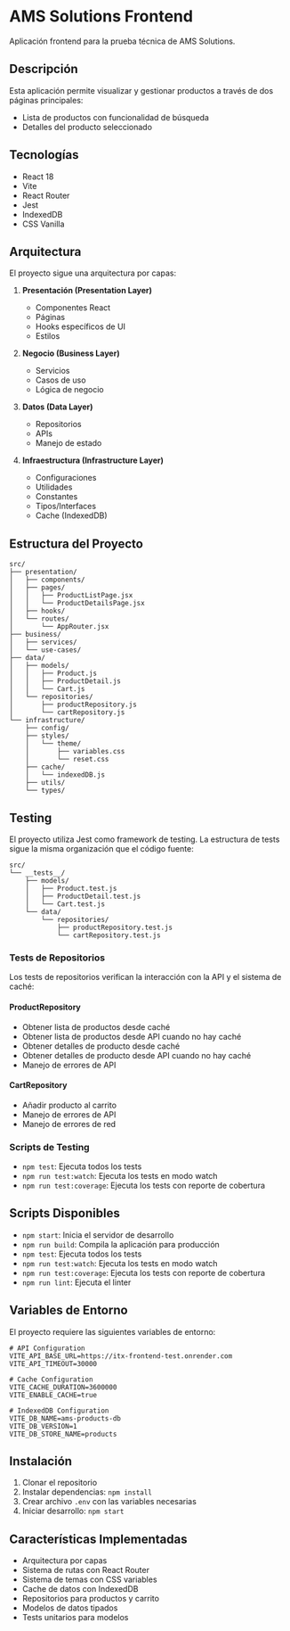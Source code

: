 # AMS Solutions Frontend

Aplicación frontend para la prueba técnica de AMS Solutions.

## Descripción

Esta aplicación permite visualizar y gestionar productos a través de dos páginas principales:

- Lista de productos con funcionalidad de búsqueda
- Detalles del producto seleccionado

## Tecnologías

- React 18
- Vite
- React Router
- Jest
- IndexedDB
- CSS Vanilla

## Arquitectura

El proyecto sigue una arquitectura por capas:

1. **Presentación (Presentation Layer)**

   - Componentes React
   - Páginas
   - Hooks específicos de UI
   - Estilos

2. **Negocio (Business Layer)**

   - Servicios
   - Casos de uso
   - Lógica de negocio

3. **Datos (Data Layer)**

   - Repositorios
   - APIs
   - Manejo de estado

4. **Infraestructura (Infrastructure Layer)**
   - Configuraciones
   - Utilidades
   - Constantes
   - Tipos/Interfaces
   - Cache (IndexedDB)

## Estructura del Proyecto

```
src/
├── presentation/
│   ├── components/
│   ├── pages/
│   │   ├── ProductListPage.jsx
│   │   └── ProductDetailsPage.jsx
│   ├── hooks/
│   └── routes/
│       └── AppRouter.jsx
├── business/
│   ├── services/
│   └── use-cases/
├── data/
│   ├── models/
│   │   ├── Product.js
│   │   ├── ProductDetail.js
│   │   └── Cart.js
│   └── repositories/
│       ├── productRepository.js
│       └── cartRepository.js
└── infrastructure/
    ├── config/
    ├── styles/
    │   └── theme/
    │       ├── variables.css
    │       └── reset.css
    ├── cache/
    │   └── indexedDB.js
    ├── utils/
    └── types/
```

## Testing

El proyecto utiliza Jest como framework de testing. La estructura de tests sigue la misma organización que el código fuente:

```
src/
└── __tests__/
    ├── models/
    │   ├── Product.test.js
    │   ├── ProductDetail.test.js
    │   └── Cart.test.js
    └── data/
        └── repositories/
            ├── productRepository.test.js
            └── cartRepository.test.js
```

### Tests de Repositorios

Los tests de repositorios verifican la interacción con la API y el sistema de caché:

#### ProductRepository

- Obtener lista de productos desde caché
- Obtener lista de productos desde API cuando no hay caché
- Obtener detalles de producto desde caché
- Obtener detalles de producto desde API cuando no hay caché
- Manejo de errores de API

#### CartRepository

- Añadir producto al carrito
- Manejo de errores de API
- Manejo de errores de red

### Scripts de Testing

- `npm test`: Ejecuta todos los tests
- `npm run test:watch`: Ejecuta los tests en modo watch
- `npm run test:coverage`: Ejecuta los tests con reporte de cobertura

## Scripts Disponibles

- `npm start`: Inicia el servidor de desarrollo
- `npm run build`: Compila la aplicación para producción
- `npm test`: Ejecuta todos los tests
- `npm run test:watch`: Ejecuta los tests en modo watch
- `npm run test:coverage`: Ejecuta los tests con reporte de cobertura
- `npm run lint`: Ejecuta el linter

## Variables de Entorno

El proyecto requiere las siguientes variables de entorno:

```env
# API Configuration
VITE_API_BASE_URL=https://itx-frontend-test.onrender.com
VITE_API_TIMEOUT=30000

# Cache Configuration
VITE_CACHE_DURATION=3600000
VITE_ENABLE_CACHE=true

# IndexedDB Configuration
VITE_DB_NAME=ams-products-db
VITE_DB_VERSION=1
VITE_DB_STORE_NAME=products
```

## Instalación

1. Clonar el repositorio
2. Instalar dependencias: `npm install`
3. Crear archivo `.env` con las variables necesarias
4. Iniciar desarrollo: `npm start`

## Características Implementadas

- Arquitectura por capas
- Sistema de rutas con React Router
- Sistema de temas con CSS variables
- Cache de datos con IndexedDB
- Repositorios para productos y carrito
- Modelos de datos tipados
- Tests unitarios para modelos
